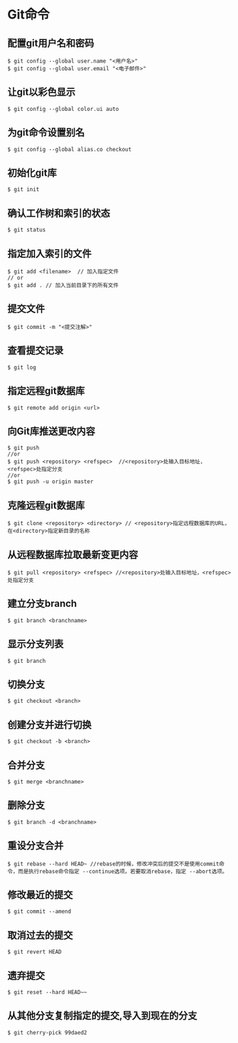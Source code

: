 # Git命令

## **配置git用户名和密码**

```
$ git config --global user.name "<用户名>"
$ git config --global user.email "<电子邮件>"
```

## **让git以彩色显示**

```
$ git config --global color.ui auto 
```

## **为git命令设置别名**

```
$ git config --global alias.co checkout
```

## **初始化git库**

```
$ git init
```

## **确认工作树和索引的状态**

```
$ git status
```

## **指定加入索引的文件**

```
$ git add <filename>  // 加入指定文件
// or
$ git add . // 加入当前目录下的所有文件
```

## **提交文件**

```
$ git commit -m "<提交注解>"
```

## **查看提交记录**

```
$ git log
```

## **指定远程git数据库**

```
$ git remote add origin <url>
```


## **向Git库推送更改内容**

```
$ git push
//or
$ git push <repository> <refspec>  //<repository>处输入目标地址，<refspec>处指定分支
//or
$ git push -u origin master
```

## **克隆远程git数据库**

```
$ git clone <repository> <directory> // <repository>指定远程数据库的URL，在<directory>指定新目录的名称
```

## **从远程数据库拉取最新变更内容**

```
$ git pull <repository> <refspec> //<repository>处输入目标地址，<refspec>处指定分支
```

## **建立分支branch**

```
$ git branch <branchname>
```

## **显示分支列表**

```
$ git branch
```

## **切换分支**

```
$ git checkout <branch>
```

## **创建分支并进行切换**

```
$ git checkout -b <branch>
```

## **合并分支**

```
$ git merge <branchname>
```

## **删除分支**

```
$ git branch -d <branchname>
```

## **重设分支合并**

```
$ git rebase --hard HEAD~ //rebase的时候，修改冲突后的提交不是使用commit命令，而是执行rebase命令指定 --continue选项。若要取消rebase，指定 --abort选项。
```

## **修改最近的提交**

```
$ git commit --amend
```

## **取消过去的提交**

```
$ git revert HEAD
```

## **遗弃提交**

```
$ git reset --hard HEAD~~
```

## **从其他分支复制指定的提交,导入到现在的分支**

```
$ git cherry-pick 99daed2
```